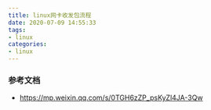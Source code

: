```yaml
---
title: linux网卡收发包流程
date: 2020-07-09 14:55:33
tags:
- linux
categories:
- linux
---
```


### 参考文档
- https://mp.weixin.qq.com/s/0TGH6zZP_psKyZl4JA-3Qw